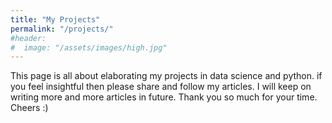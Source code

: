 ```yaml
---
title: "My Projects"
permalink: "/projects/"
#header:
#  image: "/assets/images/high.jpg"
---
```


This page is all about elaborating my projects in data science and python. if you feel insightful then please share and follow my articles. I will keep on writing more and more articles in future. Thank you so much for your time. Cheers :)
